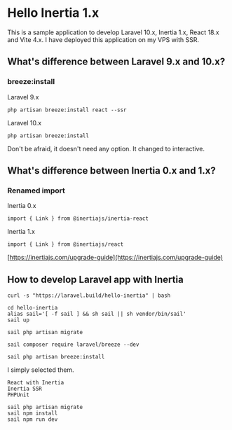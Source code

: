 # Hello Inertia 1.x

This is a sample application to develop Laravel 10.x, Inertia 1.x, React 18.x and Vite 4.x. I have deployed this application on my VPS with SSR.

## What's difference between Laravel 9.x and 10.x?

### breeze:install

Laravel 9.x
```
php artisan breeze:install react --ssr
```

Laravel 10.x
```
php artisan breeze:install
```

Don't be afraid, it doesn't need any option. It changed to interactive.

## What's difference between Inertia 0.x and 1.x?

### Renamed import

Inertia 0.x
```
import { Link } from @inertiajs/inertia-react
```

Inertia 1.x
```
import { Link } from @inertiajs/react
```

[https://inertiajs.com/upgrade-guide](https://inertiajs.com/upgrade-guide)

## How to develop Laravel app with Inertia

```
curl -s "https://laravel.build/hello-inertia" | bash
```

```
cd hello-inertia
alias sail='[ -f sail ] && sh sail || sh vendor/bin/sail'
sail up
```

```
sail php artisan migrate
```

```
sail composer require laravel/breeze --dev
```

```
sail php artisan breeze:install
```

I simply selected them.
```
React with Inertia
Inertia SSR
PHPUnit
```

```
sail php artisan migrate
sail npm install
sail npm run dev
```

